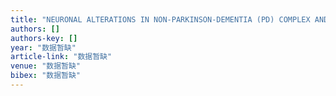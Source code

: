 ```yaml
---
title: "NEURONAL ALTERATIONS IN NON-PARKINSON-DEMENTIA (PD) COMPLEX AND AMYOTROPHIC LATERAL SCLEROSIS (ALS) CASES IN GUAM"
authors: []
authors-key: []
year: "数据暂缺"
article-link: "数据暂缺"
venue: "数据暂缺"
bibex: "数据暂缺"
---
```

